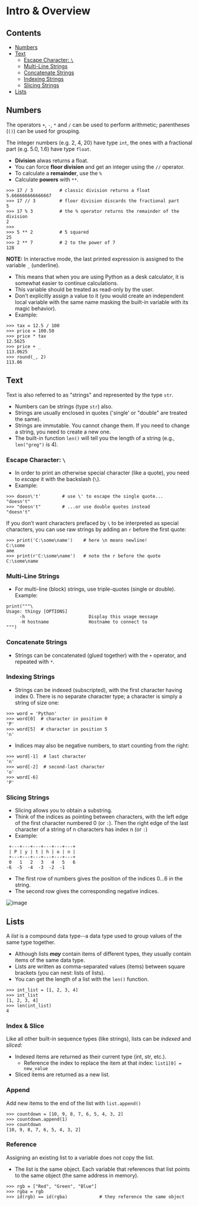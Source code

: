 # Intro & Overview

## Contents
- [Numbers](#numbers)
- [Text](#text)
  - [Escape Character: `\`](#escape-character-)
  - [Multi-Line Strings](#multi-line-strings)
  - [Concatenate Strings](#concatenate-strings)
  - [Indexing Strings](#indexing-strings)
  - [Slicing Strings](#slicing-strings)
- [Lists](#lists)

## 

## Numbers

The operators `+`, `-`, `*` and `/` can be used to perform arithmetic; parentheses (`()`) can be used for grouping. 

The integer numbers (e.g. 2, 4, 20) have type `int`, the ones with a fractional part (e.g. 5.0, 1.6) have type `float`. 
- **Division** alwas returns a float.
- You can force **floor division** and get an integer using the `//` operator.
- To calculate a **remainder**, use the `%`
- Calculate **powers** with `**`.

```
>>> 17 / 3          # classic division returns a float
5.666666666666667
>>> 17 // 3         # floor division discards the fractional part
5
>>> 17 % 3          # the % operator returns the remainder of the division
2
>>> 
>>> 5 ** 2          # 5 squared
25
>>> 2 ** 7          # 2 to the power of 7
128
```

**NOTE:** In interactive mode, the last printed expression is assigned to the variable `_` (underline).
- This means that when you are using Python as a desk calculator, it is somewhat easier to continue calculations.
- This variable should be treated as read-only by the user. 
- Don’t explicitly assign a value to it (you would create an independent local variable with the same name masking the built-in variable with its magic behavior).
- Example:

```
>>> tax = 12.5 / 100
>>> price = 100.50
>>> price * tax
12.5625
>>> price + _
113.0625
>>> round(_, 2)
113.06
```

## Text 

Text is also referred to as "strings" and represented by the type `str`.
- Numbers can be strings (type `str`) also.
- Strings are usually enclosed in quotes ('single' or "double" are treated the same).
- Strings are immutable. You cannot change them. If you need to change a string, you need to create a new one.
- The built-in function `len()` will tell you the length of a string (e.g., `len("greg")` is 4).

### Escape Character: `\`
- In order to print an otherwise special character (like a quote), you need to *escape* it with the backslash (`\`).
- Example:
```
>>> doesn\'t'        # use \' to escape the single quote...
"doesn't"
>>> "doesn't"        # ...or use double quotes instead
"doesn't"
```

If you don’t want characters prefaced by `\` to be interpreted as special characters, you can use raw strings by adding an `r` before the first quote:
```
>>> print('C:\some\name')    # here \n means newline!
C:\some
ame
>>> print(r'C:\some\name')   # note the r before the quote
C:\some\name
```

### Multi-Line Strings
- For multi-line (block) strings, use triple-quotes (single or double). Example:
```
print("""\
Usage: thingy [OPTIONS]
     -h                        Display this usage message
     -H hostname               Hostname to connect to
""")
```

### Concatenate Strings
- Strings can be concatenated (glued together) with the `+` operator, and repeated with `*`.

### Indexing Strings
- Strings can be indexed (subscripted), with the first character having index 0. There is no separate character type; a character is simply a string of size one:
```
>>> word = 'Python'
>>> word[0]  # character in position 0
'P'
>>> word[5]  # character in position 5
'n'
```
- Indices may also be negative numbers, to start counting from the right:
```
>>> word[-1]  # last character
'n'
>>> word[-2]  # second-last character
'o'
>>> word[-6]
'P'
```

### Slicing Strings
- Slicing allows you to obtain a substring.
- Think of the indices as pointing between characters, with the left edge of the first character numbered 0 (or `:`). Then the right edge of the last character of a string of n characters has index n (or `:`)
- Example:
```
 +---+---+---+---+---+---+
 | P | y | t | h | o | n |
 +---+---+---+---+---+---+
 0   1   2   3   4   5   6
-6  -5  -4  -3  -2  -1
```
- The first row of numbers gives the position of the indices 0...6 in the string.
- The second row gives the corresponding negative indices.

![image](https://github.com/user-attachments/assets/575c8d54-ca9b-4df3-8437-ce1135321595)

## Lists

A *list* is a compound data type--a data type used to group values of the same type together.
- Although lists ***may*** contain items of different types, they usually contain items of the same data type.
- Lists are written as comma-separated values (items) between square brackets (you can nest: lists of lists).
- You can get the length of a list with the `len()` function.

```
>>> int_list = [1, 2, 3, 4]
>>> int_list
[1, 2, 3, 4]
>>> len(int_list)
4
```

### Index & Slice
Like all other built-in sequence types (like strings), lists can be *indexed* and *sliced*: 
- Indexed items are returned as their current type (int, str, etc.).
  - Reference the index to replace the item at that index: `list1[0] = new_value`
- Sliced items are returned as a new list.

### Append
Add new items to the end of the list with `list.append()`
```
>>> countdown = [10, 9, 8, 7, 6, 5, 4, 3, 2]
>>> countdown.append(1)
>>> countdown
[10, 9, 8, 7, 6, 5, 4, 3, 2]
```

### Reference
Assigning an existing list to a variable does not copy the list.
- The list is the same object. Each variable that references that list points to the same object (the same address in memory).
```
>>> rgb = ["Red", "Green", "Blue"]
>>> rgba = rgb
>>> id(rgb) == id(rgba)            # they reference the same object
```



